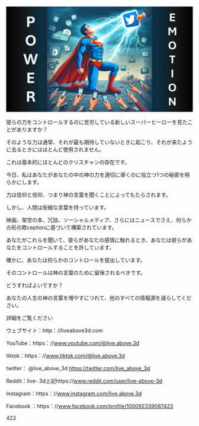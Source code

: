 ![Video cover image](../cover.jpg "cover photo")

彼らの力をコントロールするのに苦労している新しいスーパーヒーローを見たことがありますか？

そのような力は通常、それが最も期待していないときに起こり、それが来たように去るときにはほとんど使用されません。

これは基本的にほとんどのクリスチャンの存在です。

今日、私はあなたがあなたの中の神の力を適切に導くのに役立つ1つの秘密を明らかにします。

力は信仰と信仰、つまり神の言葉を聞くことによってもたらされます。

しかし、人間は些細な言葉を持っています。

映画、架空の本、冗談、ソーシャルメディア、さらにはニュースでさえ、何らかの形の欺ceptionに基づいて構築されています。

あなたがこれらを聞いて、彼らがあなたの感情に触れるとき、あなたは彼らがあなたをコントロールすることを許しています。

確かに、あなたは何らかのコントロールを提出しています。

そのコントロールは神の言葉のために留保されるべきです。

どうすればよいですか？

あなたの人生の神の言葉を増やすにつれて、他のすべての情報源を減らしてください。

詳細をご覧ください

ウェブサイト：http：//liveabove3d.com

 YouTube：https：//www.youtube.com/@live.above.3d 

tiktok：https：//www.tiktok.com/@live.above.3d

twitter： @live_above_3d https://twitter.com/live_above_3d

 Reddit：live- 3d上記https://www.reddit.com/user/live-above-3d

 Instagram：https：//www.instagram.com/live.above.3d

Facebook ：https：//www.facebook.com/profile/100092339087423

423